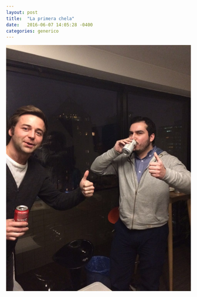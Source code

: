 ```yaml
---
layout: post
title:  "La primera chela"
date:   2016-06-07 14:05:28 -0400
categories: generico
---
```

![Mi primera chela](/07496c32-1068-4581-9391-76f32f5b3331.jpg)
